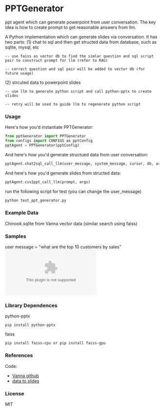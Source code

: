 
# PPTGenerator

ppt agent which can generate powerpoint from user conversation. The key idea is how to create prompt to get reasonable answers from llm.

A Python implementation which can generate slides via conversation. It has two parts:
(1) chat to sql and then get structed data from database, such as sqlite, mysql, etc

    -- use faiss as vector db to find the simlar question and sql script pair to construct prompt for llm (refer to RAG)
    
    -- correct question and sql pair will be added to vector db (for future usage)

(2) strcuted data to powerpoint slides

    -- use llm to generate python script and call python-pptx to create slides
    
    -- retry will be used to guide llm to regenerate python script

### Usage

Here's how you'd instantiate PPTGenerator:

```python
from pptGenerator import PPTGenerator
from configs import CONFIGS as pptConfig
pptAgent = PPTGenerator(pptConfig)
```

And here's how you'd generate structued data from user conversation:

```python
pptAgent.chat2sql_call_llm(user_message, system_message, cursor, db, args)
```

And here's how you'd generate slides from structed data:

```python
pptAgent.csv2ppt_call_llm(prompt, args)
```


run the following script for test (you can change the user_message)

```python
python test_ppt_generator.py
```

### Example Data

Chinook.sqlite from Vanna
vector data (similar search using faiss)


### Samples

user message = "what are the top 10 customers by sales"
![result slide](output.pptx)


### Library Dependences
python-pptx
```
pip install python-pptx
```

faiss
```
pip install faiss-cpu or pip install faiss-gpu
```


### References

Code:

- [Vanna github](https://github.com/vanna-ai/vanna.git)
- [data to slides](https://analythical.com/blog/automating-powerpoint-slides-with-charts) 


### License

MIT
